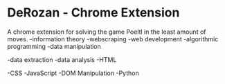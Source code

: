 # DeRozan - Chrome Extension
A chrome extension for solving the game Poeltl in the least amount of moves.
  -information theory
  -webscraping
  -web development
  -algorithmic programming
  -data manipulation
  
  -data extraction
  -data analysis
  -HTML
  
  -CSS 
  -JavaScript
  -DOM Manipulation
  -Python

